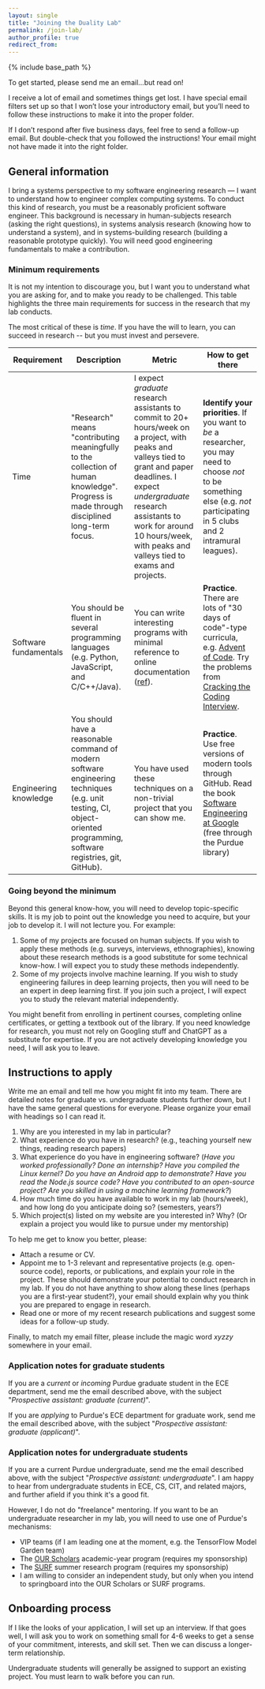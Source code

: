 ```yaml
---
layout: single
title: "Joining the Duality Lab"
permalink: /join-lab/
author_profile: true
redirect_from: 
---
```


{% include base_path %}

To get started, please send me an email...but read on!

I receive a lot of email and sometimes things get lost. I have special email filters set up so that I won’t lose your introductory email, but you’ll need to follow these instructions to make it into the proper folder.

If I don’t respond after five business days, feel free to send a follow-up email. But double-check that you followed the instructions! Your email might not have made it into the right folder.

## General information

I bring a systems perspective to my software engineering research &mdash; I want to understand how to engineer complex computing systems.
To conduct this kind of research, you must be a reasonably proficient software engineer.
This background is necessary in human-subjects research (asking the right questions), in systems analysis research (knowing how to understand a system), and in systems-building research (building a reasonable prototype quickly).
You will need good engineering fundamentals to make a contribution.

### Minimum requirements

It is not my intention to discourage you, but I want you to understand what you are asking for, and to make you ready to be challenged.
This table highlights the three main requirements for success in the research that my lab conducts.

The most critical of these is *time*.
If you have the will to learn, you can succeed in research -- but you must invest and persevere.

| Requirement | Description | Metric | How to get there |
|-|-|-|-|
| Time | "Research" means "contributing meaningfully to the collection of human knowledge". Progress is made through disciplined long-term focus. | I expect *graduate* research assistants to commit to 20+ hours/week on a project, with peaks and valleys tied to grant and paper deadlines. I expect *undergraduate* research assistants to work for around 10 hours/week, with peaks and valleys tied to exams and projects. | **Identify your priorities**. If you want to *be* a researcher, you may need to choose *not* to be something else (e.g. *not* participating in 5 clubs and 2 intramural leagues). |
| Software fundamentals | You should be fluent in several programming languages (e.g. Python, JavaScript, and C/C++/Java). | You can write interesting programs with minimal reference to online documentation ([ref](https://softwareengineering.stackexchange.com/a/154884)). | **Practice**. There are lots of "30 days of code"-type curricula, e.g. [Advent of Code](https://adventofcode.com). Try the problems from [Cracking the Coding Interview](https://en.wikipedia.org/wiki/Cracking_the_Coding_Interview). |
| Engineering knowledge | You should have a reasonable command of modern software engineering techniques (e.g. unit testing, CI, object-oriented programming, software registries, git, GitHub). | You have used these techniques on a non-trivial project that you can show me. | **Practice**. Use free versions of modern tools through GitHub. Read the book [Software Engineering at Google](https://learning.oreilly.com/library/view/software-engineering-at/9781492082781/) (free through the Purdue library) |

### Going beyond the minimum

Beyond this general know-how, you will need to develop topic-specific skills.
It is my job to point out the knowledge you need to acquire, but your job to develop it.
I will not lecture you.
For example:
1. Some of my projects are focused on human subjects. If you wish to apply these methods (e.g. surveys, interviews, ethnographies), knowing about these research methods is a good substitute for some technical know-how. I will expect you to study these methods independently.
2. Some of my projects involve machine learning. If you wish to study engineering failures in deep learning projects, then you will need to be an expert in deep learning first. If you join such a project, I will expect you to study the relevant material independently. 

You might benefit from enrolling in pertinent courses, completing online certificates, or getting a textbook out of the library.
If you need knowledge for research, you must not rely on Googling stuff and ChatGPT as a substitute for expertise.
If you are not actively developing knowledge you need, I will ask you to leave.

## Instructions to apply

Write me an email and tell me how you might fit into my team.
There are detailed notes for graduate vs. undergraduate students further down, but I have the same general questions for everyone.
Please organize your email with headings so I can read it.

1. Why are you interested in my lab in particular?
2. What experience do you have in research? (e.g., teaching yourself new things, reading research papers)
3. What experience do you have in engineering software? (*Have you worked professionally? Done an internship? Have you compiled the Linux kernel? Do you have an Android app to demonstrate? Have you read the Node.js source code? Have you contributed to an open-source project? Are you skilled in using a machine learning framework?*)
4. How much time do you have available to work in my lab (hours/week), and how long do you anticipate doing so? (semesters, years?)
5. Which project(s) listed on my website are you interested in? Why? (Or explain a project you would like to pursue under my mentorship)

To help me get to know you better, please:

- Attach a resume or CV.
- Appoint me to 1-3 relevant and representative projects (e.g. open-source code), reports, or publications, and explain your role in the project. These should demonstrate your potential to conduct research in my lab. If you do not have anything to show along these lines (perhaps you are a first-year student?), your email should explain why you think you are prepared to engage in research.
- Read one or more of my recent research publications and suggest some ideas for a follow-up study.

Finally, to match my email filter, please include the magic word *xyzzy* somewhere in your email.

### Application notes for graduate students

If you are a *current* or *incoming* Purdue graduate student in the ECE department, send me the email described above, with the subject "*Prospective assistant: graduate (current)*".

If you are *applying* to Purdue's ECE department for graduate work, send me the email described above, with the subject "*Prospective assistant: graduate (applicant)*".

### Application notes for undergraduate students

If you are a current Purdue undergraduate, send me the email described above, with the subject "*Prospective assistant: undergraduate*".
I am happy to hear from undergraduate students in ECE, CS, CIT, and related majors, and further afield if you think it's a good fit.

However, I do not do "freelance" mentoring. If you want to be an undergraduate researcher in my lab, you will need to use one of Purdue's mechanisms:
- VIP teams (if I am leading one at the moment, e.g. the TensorFlow Model Garden team)
- The [OUR Scholars](https://www.purdue.edu/undergrad-research/students/OUR-Scholars.php) academic-year program (requires my sponsorship)
- The [SURF](https://engineering.purdue.edu/Engr/Research/EURO/SURF) summer research program (requires my sponsorship)
- I am willing to consider an independent study, but only when you intend to springboard into the OUR Scholars or SURF programs.

## Onboarding process

If I like the looks of your application, I will set up an interview.
If that goes well, I will ask you to work on something small for 4-6 weeks to get a sense of your commitment, interests, and skill set.
Then we can discuss a longer-term relationship.

Undergraduate students will generally be assigned to support an existing project. 
You must learn to walk before you can run.